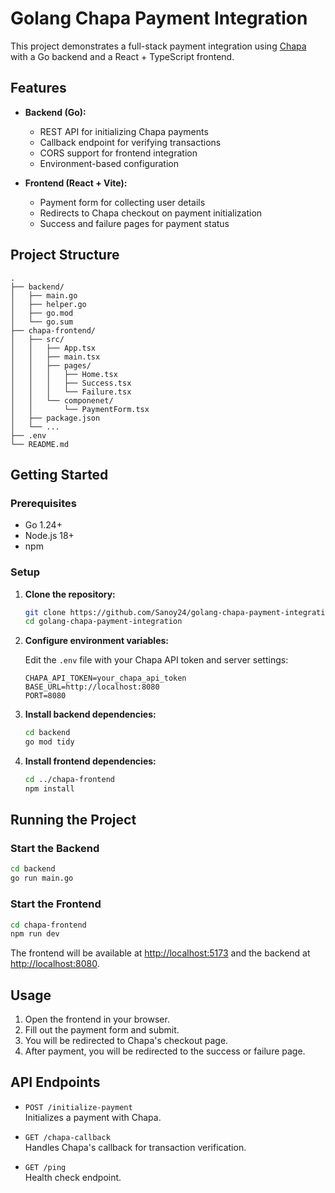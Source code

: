 # Golang Chapa Payment Integration

This project demonstrates a full-stack payment integration using [Chapa](https://chapa.co/) with a Go backend and a React + TypeScript frontend.

## Features

-   **Backend (Go):**

    -   REST API for initializing Chapa payments
    -   Callback endpoint for verifying transactions
    -   CORS support for frontend integration
    -   Environment-based configuration

-   **Frontend (React + Vite):**
    -   Payment form for collecting user details
    -   Redirects to Chapa checkout on payment initialization
    -   Success and failure pages for payment status

## Project Structure

```
.
├── backend/
│   ├── main.go
│   ├── helper.go
│   ├── go.mod
│   └── go.sum
├── chapa-frontend/
│   ├── src/
│   │   ├── App.tsx
│   │   ├── main.tsx
│   │   ├── pages/
│   │   │   ├── Home.tsx
│   │   │   ├── Success.tsx
│   │   │   └── Failure.tsx
│   │   └── componenet/
│   │       └── PaymentForm.tsx
│   ├── package.json
│   └── ...
├── .env
└── README.md
```

## Getting Started

### Prerequisites

-   Go 1.24+
-   Node.js 18+
-   npm

### Setup

1. **Clone the repository:**

    ```sh
    git clone https://github.com/Sanoy24/golang-chapa-payment-integration.git
    cd golang-chapa-payment-integration
    ```

2. **Configure environment variables:**

    Edit the `.env` file with your Chapa API token and server settings:

    ```
    CHAPA_API_TOKEN=your_chapa_api_token
    BASE_URL=http://localhost:8080
    PORT=8080
    ```

3. **Install backend dependencies:**

    ```sh
    cd backend
    go mod tidy
    ```

4. **Install frontend dependencies:**

    ```sh
    cd ../chapa-frontend
    npm install
    ```

## Running the Project

### Start the Backend

```sh
cd backend
go run main.go
```

### Start the Frontend

```sh
cd chapa-frontend
npm run dev
```

The frontend will be available at [http://localhost:5173](http://localhost:5173) and the backend at [http://localhost:8080](http://localhost:8080).

## Usage

1. Open the frontend in your browser.
2. Fill out the payment form and submit.
3. You will be redirected to Chapa's checkout page.
4. After payment, you will be redirected to the success or failure page.

## API Endpoints

-   `POST /initialize-payment`  
    Initializes a payment with Chapa.

-   `GET /chapa-callback`  
    Handles Chapa's callback for transaction verification.

-   `GET /ping`  
    Health check endpoint.

##
